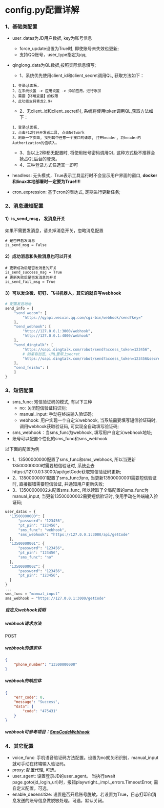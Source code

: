 # config.py配置详解

### 1、基础类配置
- user_datas为JD用户数据, key为账号信息
  - force_update设置为True时, 即使账号未失效也更新;
  - 支持QQ账号，user_type指定为qq, 
- qinglong_data为QL数据,按照实际信息填写;
  - 1、系统优先使用client_id和client_secret调用QL, 获取方法如下：
  ```commandline
  1、登录ql面板，
  2、在系统设置 -> 应用设置 -> 添加应用，进行添加
  3、需要【环境变量】的权限
  4、此功能支持青龙2.9+
  ```
  - 2、无client_id和client_secret时, 系统将使用token调用QL,获取方法如下：
  ```commandline
  1、登录ql面板,
  2、点击F12打开开发者工具, 点击Network
  3、刷新一下页面, 找到其中任意一个接口的请求, 打开header, 将header的Authorization的值填入。
  ```
  - 3、当以上2种都无配置时, 将使用账号密码调用QL. 这种方式极不推荐会抢占QL后台的登录。
  - 4、三种登录方式任选其一即可

- headless: 无头模式，True表示工具运行时不会显示用户界面的窗口, **docker和linux本地部署时一定要为True!!!!**
- cron_expression: 基于cron的表达式, 定期进行更新任务;

### 2、消息通知配置
#### 1）is_send_msg， 发消息开关
如果不需要发消息，请关掉消息开关，忽略消息配置
```commandline
# 是否开启发消息
is_send_msg = False
```
#### 2）成功消息和失败消息也可以开关
```commandline
# 更新成功后是否发消息的开关
is_send_success_msg = True
# 更新失败后是否发消息的开关
is_send_fail_msg = True
```

#### 3）可以发企微、钉钉、飞书机器人，其它的就自写webhook
```python
# 配置发送地址
send_info = {
    "send_wecom": [
        "https://qyapi.weixin.qq.com/cgi-bin/webhook/send?key="
    ],
    "send_webhook": [
        "http://127.0.0.1:3000/webhook",
        "http://127.0.0.1:4000/webhook"
    ],
    "send_dingtalk": [
        "https://oapi.dingtalk.com/robot/send?access_token=123456",
        # 如果有加签, URL里带上secret
        "https://oapi.dingtalk.com/robot/send?access_token=123456&secret=123456"
    ],
    "send_feishu": [
    ]
}
```

### 3、短信配置
- sms_func: 短信验证码的模式, 有以下三种
  - no: 关闭短信验证码识别;
  - manual_input: 手动在终端输入验证码;
  - webhook: 用户实现一个自定义webhook, 当系统需要填写短信验证码时, 调用webhook获取验证码, 可实现全自动填写验证码;
- sms_webhook：当sms_func为webhook, 填写用户自定义webhook地址;
- 账号可以配置个性化的sms_func和sms_webhook

以下面的配置为例
- 1、13500000000配置了sms_func和sms_webhook, 所以当更新13500000000时需要短信验证时, 系统会去https://127.0.0.1:3000/api/getCode获取短信验证码更新; 
- 2、13500000001配置了sms_func为no, 当更新13500000001需要短信验证时, 直接报错需要短信验证, 并通知用户更新失败; 
- 3、13500000002未配置sms_func, 所以读取了全局配置的sms_func为manual_input, 当更新13500000002需要短信验证时, 使用手动在终端输入验证码;
```python
user_datas = {
  "13500000000": {
      "password": "123456",
      "pt_pin": "123456",
      "sms_func": "webhook",
      "sms_webhook": "https://127.0.0.1:3000/api/getCode"
  },
  "13500000001": {
      "password": "123456",
      "pt_pin": "123456",
      "sms_func": "no"
  },
  "13500000002": {
      "password": "123456",
      "pt_pin": "123456",
  }
}
...
sms_func = "manual_input"
sms_webhook = "https://127.0.0.1:3000/getCode"
```

##### 自定义webhook说明

##### webhook请求方法
POST

##### webhook的请求体
```json
{
    "phone_number": "13500000000"
}
```

##### webhook的响应体
```json
{
    "err_code": 0,
    "message": "Success",
    "data": {
        "code": "475431"
    }
}
```

##### webhook可参考项目：[SmsCodeWebhook](https://github.com/icepage/SmsCodeWebhook)


### 4、其它配置
- voice_func: 手机语音验证码方法配置。设置为no就关闭识别，manual_input就可手动在终端输入验证码。
- proxy: 配置代理, 可选。
- user_agent: 设置登录JD的user_agent。 当执行await page.goto(jd_login_url)时，报错playwright._impl._errors.TimeoutError, 需自定义配置。可选。
- enable_desensitize: 设置是否开启账号脱敏。若设置为True，日志打印和消息发送的账号信息做脱敏处理。可选，默认关闭。
